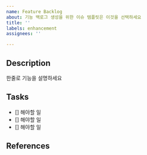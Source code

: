 ```yaml
---
name: Feature Backlog
about: 기능 백로그 생성을 위한 이슈 템플릿은 이것을 선택하세요
title: ''
labels: enhancement
assignees: ''

---
```


## Description
한줄로 기능을 설명하세요
## Tasks
- [] 해야할 일
- [] 해야할 일
- [] 해야할 일
## References
